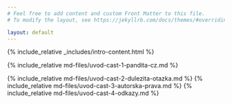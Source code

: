 ```yaml
---
# Feel free to add content and custom Front Matter to this file.
# To modify the layout, see https://jekyllrb.com/docs/themes/#overriding-theme-defaults

layout: default
---
```


{% include_relative _includes/intro-content.html %}

{% include_relative md-files/uvod-cast-1-pandita-cz.md %}

{% include_relative md-files/uvod-cast-2-dulezita-otazka.md %}
{% include_relative md-files/uvod-cast-3-autorska-prava.md %}
{% include_relative md-files/uvod-cast-4-odkazy.md %}
